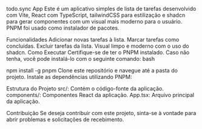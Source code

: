 todo.sync App
  Este é um aplicativo simples de lista de tarefas desenvolvido com Vite, React com TypeScript, tailwindCSS para estilização e shadcn para gerar componentes com um visual mais moderno para o usuário. PNPM foi usado como instalador de pacotes.

Funcionalidades
  Adicionar novas tarefas à lista.
  Marcar tarefas como concluídas.
  Excluir tarefas da lista.
  Visual limpo e moderno com o uso do shadcn.
  Como Executar
  Certifique-se de ter o PNPM instalado. Caso não tenha, você pode instalá-lo com o seguinte comando:
  bash

  npm install -g pnpm
  Clone este repositório e navegue até a pasta do projeto.
  Instale as dependências utilizando PNPM:

Estrutura do Projeto
  src/: Contém o código-fonte da aplicação.
  components/: Componentes React da aplicação.
  App.tsx: Arquivo principal da aplicação.

Contribuição
  Se deseja contribuir com este projeto, sinta-se à vontade para abrir problemas e solicitações de recebimento.

